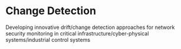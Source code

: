 # Change Detection
Developing innovative drift/change detection approaches for network security monitoring in critical infrastructure/cyber-physical systems/industrial control systems
